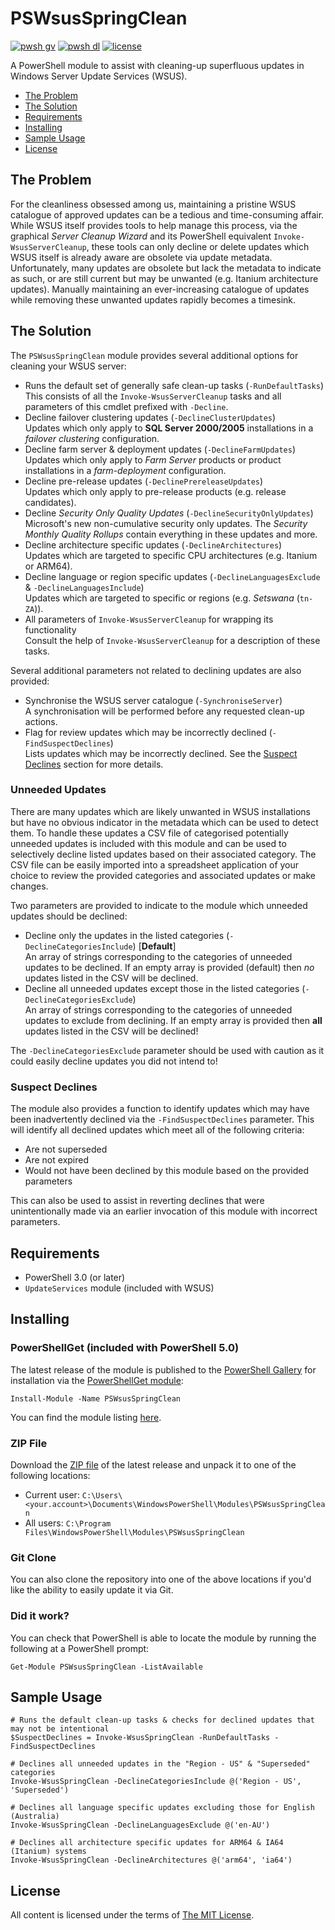 PSWsusSpringClean
=================

[![pwsh gv](https://img.shields.io/powershellgallery/v/PSWsusSpringClean)](https://www.powershellgallery.com/packages/PSWsusSpringClean)
[![pwsh dl](https://img.shields.io/powershellgallery/dt/PSWsusSpringClean)](https://www.powershellgallery.com/packages/PSWsusSpringClean)
[![license](https://img.shields.io/github/license/ralish/PSWsusSpringClean)](https://choosealicense.com/licenses/mit/)

A PowerShell module to assist with cleaning-up superfluous updates in Windows Server Update Services (WSUS).

- [The Problem](#the-problem)
- [The Solution](#the-solution)
- [Requirements](#requirements)
- [Installing](#installing)
- [Sample Usage](#sample-usage)
- [License](#license)

The Problem
-----------

For the cleanliness obsessed among us, maintaining a pristine WSUS catalogue of approved updates can be a tedious and time-consuming affair. While WSUS itself provides tools to help manage this process, via the graphical *Server Cleanup Wizard* and its PowerShell equivalent `Invoke-WsusServerCleanup`, these tools can only decline or delete updates which WSUS itself is already aware are obsolete via update metadata. Unfortunately, many updates are obsolete but lack the metadata to indicate as such, or are still current but may be unwanted (e.g. Itanium architecture updates). Manually maintaining an ever-increasing catalogue of updates while removing these unwanted updates rapidly becomes a timesink.

The Solution
------------

The `PSWsusSpringClean` module provides several additional options for cleaning your WSUS server:

- Runs the default set of generally safe clean-up tasks (`-RunDefaultTasks`)  
  This consists of all the `Invoke-WsusServerCleanup` tasks and all parameters of this cmdlet prefixed with `-Decline`.
- Decline failover clustering updates (`-DeclineClusterUpdates`)  
  Updates which only apply to **SQL Server 2000/2005** installations in a *failover clustering* configuration.
- Decline farm server & deployment updates (`-DeclineFarmUpdates`)  
  Updates which only apply to *Farm Server* products or product installations in a *farm-deployment* configuration.
- Decline pre-release updates (`-DeclinePrereleaseUpdates`)  
  Updates which only apply to pre-release products (e.g. release candidates).
- Decline *Security Only Quality Updates* (`-DeclineSecurityOnlyUpdates`)  
  Microsoft's new non-cumulative security only updates. The *Security Monthly Quality Rollups* contain everything in these updates and more.
- Decline architecture specific updates (`-DeclineArchitectures`)  
  Updates which are targeted to specific CPU architectures (e.g. Itanium or ARM64).
- Decline language or region specific updates (`-DeclineLanguagesExclude` & `-DeclineLanguagesInclude`)  
  Updates which are targeted to specific or regions (e.g. *Setswana* (`tn-ZA`)).
- All parameters of `Invoke-WsusServerCleanup` for wrapping its functionality  
  Consult the help of `Invoke-WsusServerCleanup` for a description of these tasks.

Several additional parameters not related to declining updates are also provided:

- Synchronise the WSUS server catalogue (`-SynchroniseServer`)  
  A synchronisation will be performed before any requested clean-up actions.
- Flag for review updates which may be incorrectly declined (`-FindSuspectDeclines`)  
  Lists updates which may be incorrectly declined. See the [Suspect Declines](#suspect-declines) section for more details.

### Unneeded Updates

There are many updates which are likely unwanted in WSUS installations but have no obvious indicator in the metadata which can be used to detect them. To handle these updates a CSV file of categorised potentially unneeded updates is included with this module and can be used to selectively decline listed updates based on their associated category. The CSV file can be easily imported into a spreadsheet application of your choice to review the provided categories and associated updates or make changes.

Two parameters are provided to indicate to the module which unneeded updates should be declined:

- Decline only the updates in the listed categories (`-DeclineCategoriesInclude`) [**Default**]  
  An array of strings corresponding to the categories of unneeded updates to be declined. If an empty array is provided (default) then *no* updates listed in the CSV will be declined.
- Decline all unneeded updates except those in the listed categories (`-DeclineCategoriesExclude`)  
  An array of strings corresponding to the categories of unneeded updates to exclude from declining. If an empty array is provided then **all** updates listed in the CSV will be declined!

The `-DeclineCategoriesExclude` parameter should be used with caution as it could easily decline updates you did not intend to!

### Suspect Declines

The module also provides a function to identify updates which may have been inadvertently declined via the `-FindSuspectDeclines` parameter. This will identify all declined updates which meet all of the following criteria:

- Are not superseded
- Are not expired
- Would not have been declined by this module based on the provided parameters

This can also be used to assist in reverting declines that were unintentionally made via an earlier invocation of this module with incorrect parameters.

Requirements
------------

- PowerShell 3.0 (or later)
- `UpdateServices` module (included with WSUS)

Installing
----------

### PowerShellGet (included with PowerShell 5.0)

The latest release of the module is published to the [PowerShell Gallery](https://www.powershellgallery.com/) for installation via the [PowerShellGet module](https://www.powershellgallery.com/GettingStarted):

```posh
Install-Module -Name PSWsusSpringClean
```

You can find the module listing [here](https://www.powershellgallery.com/packages/PSWsusSpringClean).

### ZIP File

Download the [ZIP file](https://github.com/ralish/PSWsusSpringClean/archive/stable.zip) of the latest release and unpack it to one of the following locations:

- Current user: `C:\Users\<your.account>\Documents\WindowsPowerShell\Modules\PSWsusSpringClean`
- All users: `C:\Program Files\WindowsPowerShell\Modules\PSWsusSpringClean`

### Git Clone

You can also clone the repository into one of the above locations if you'd like the ability to easily update it via Git.

### Did it work?

You can check that PowerShell is able to locate the module by running the following at a PowerShell prompt:

```posh
Get-Module PSWsusSpringClean -ListAvailable
```

Sample Usage
------------

```posh
# Runs the default clean-up tasks & checks for declined updates that may not be intentional
$SuspectDeclines = Invoke-WsusSpringClean -RunDefaultTasks -FindSuspectDeclines

# Declines all unneeded updates in the "Region - US" & "Superseded" categories
Invoke-WsusSpringClean -DeclineCategoriesInclude @('Region - US', 'Superseded')

# Declines all language specific updates excluding those for English (Australia)
Invoke-WsusSpringClean -DeclineLanguagesExclude @('en-AU')

# Declines all architecture specific updates for ARM64 & IA64 (Itanium) systems
Invoke-WsusSpringClean -DeclineArchitectures @('arm64', 'ia64')
```

License
-------

All content is licensed under the terms of [The MIT License](LICENSE).
